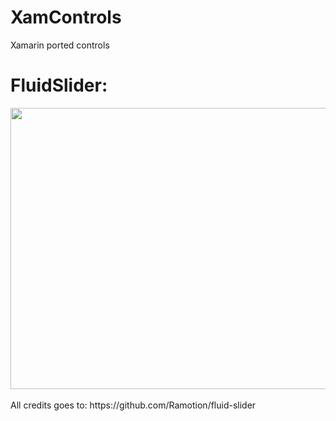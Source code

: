 # XamControls
Xamarin ported controls

# FluidSlider:
<img src="https://github.com/Ramotion/fluid-slider/blob/master/fluid-slider.gif" width="600" height="450" />
<br><br/>
All credits goes to: https://github.com/Ramotion/fluid-slider
